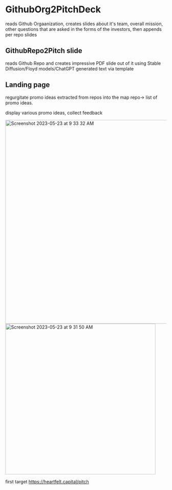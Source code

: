 # GithubOrg2PitchDeck

reads Github Orgaanization, creates slides about it's team, overall mission, other questions that are asked in the forms of the investors, then appends per repo slides

## GithubRepo2Pitch slide

reads Github Repo and creates impressive PDF slide out of it using Stable Diffusion/Floyd models/ChatGPT generated text via template


## Landing page

regurgitate promo ideas extracted from repos into the map repo-> list of promo ideas. 

display various promo ideas, collect feedback

<img width="634" alt="Screenshot 2023-05-23 at 9 33 32 AM" src="https://github.com/ClickerAI/GithubOrg2PitchDeck/assets/309302/f05e8390-05a2-4d6a-abc8-97ad242a5f22">


<img width="469" alt="Screenshot 2023-05-23 at 9 31 50 AM" src="https://github.com/ClickerAI/GithubOrg2PitchDeck/assets/309302/b9995b1b-7955-4c44-812f-3e4becbe9025">



first target https://heartfelt.capital/pitch
